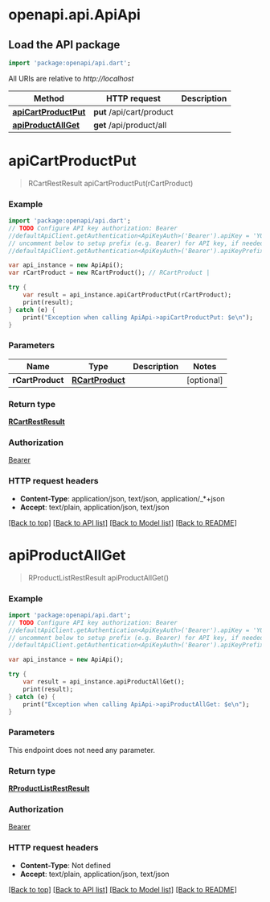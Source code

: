 # openapi.api.ApiApi

## Load the API package
```dart
import 'package:openapi/api.dart';
```

All URIs are relative to *http://localhost*

Method | HTTP request | Description
------------- | ------------- | -------------
[**apiCartProductPut**](ApiApi.md#apiCartProductPut) | **put** /api/cart/product | 
[**apiProductAllGet**](ApiApi.md#apiProductAllGet) | **get** /api/product/all | 


# **apiCartProductPut**
> RCartRestResult apiCartProductPut(rCartProduct)



### Example 
```dart
import 'package:openapi/api.dart';
// TODO Configure API key authorization: Bearer
//defaultApiClient.getAuthentication<ApiKeyAuth>('Bearer').apiKey = 'YOUR_API_KEY';
// uncomment below to setup prefix (e.g. Bearer) for API key, if needed
//defaultApiClient.getAuthentication<ApiKeyAuth>('Bearer').apiKeyPrefix = 'Bearer';

var api_instance = new ApiApi();
var rCartProduct = new RCartProduct(); // RCartProduct | 

try { 
    var result = api_instance.apiCartProductPut(rCartProduct);
    print(result);
} catch (e) {
    print("Exception when calling ApiApi->apiCartProductPut: $e\n");
}
```

### Parameters

Name | Type | Description  | Notes
------------- | ------------- | ------------- | -------------
 **rCartProduct** | [**RCartProduct**](RCartProduct.md)|  | [optional] 

### Return type

[**RCartRestResult**](RCartRestResult.md)

### Authorization

[Bearer](../README.md#Bearer)

### HTTP request headers

 - **Content-Type**: application/json, text/json, application/_*+json
 - **Accept**: text/plain, application/json, text/json

[[Back to top]](#) [[Back to API list]](../README.md#documentation-for-api-endpoints) [[Back to Model list]](../README.md#documentation-for-models) [[Back to README]](../README.md)

# **apiProductAllGet**
> RProductListRestResult apiProductAllGet()



### Example 
```dart
import 'package:openapi/api.dart';
// TODO Configure API key authorization: Bearer
//defaultApiClient.getAuthentication<ApiKeyAuth>('Bearer').apiKey = 'YOUR_API_KEY';
// uncomment below to setup prefix (e.g. Bearer) for API key, if needed
//defaultApiClient.getAuthentication<ApiKeyAuth>('Bearer').apiKeyPrefix = 'Bearer';

var api_instance = new ApiApi();

try { 
    var result = api_instance.apiProductAllGet();
    print(result);
} catch (e) {
    print("Exception when calling ApiApi->apiProductAllGet: $e\n");
}
```

### Parameters
This endpoint does not need any parameter.

### Return type

[**RProductListRestResult**](RProductListRestResult.md)

### Authorization

[Bearer](../README.md#Bearer)

### HTTP request headers

 - **Content-Type**: Not defined
 - **Accept**: text/plain, application/json, text/json

[[Back to top]](#) [[Back to API list]](../README.md#documentation-for-api-endpoints) [[Back to Model list]](../README.md#documentation-for-models) [[Back to README]](../README.md)

